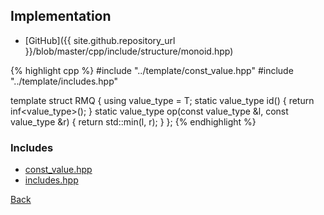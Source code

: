 ## Implementation

- [GitHub]({{ site.github.repository_url }}/blob/master/cpp/include/structure/monoid.hpp)

{% highlight cpp %}
#include "../template/const_value.hpp"
#include "../template/includes.hpp"

template <typename T> struct RMQ {
  using value_type = T;
  static value_type id() { return inf<value_type>(); }
  static value_type op(const value_type &l, const value_type &r) {
    return std::min(l, r);
  }
};
{% endhighlight %}

### Includes

- [const_value.hpp](../template/const_value)
- [includes.hpp](../template/includes)

[Back](../..)
